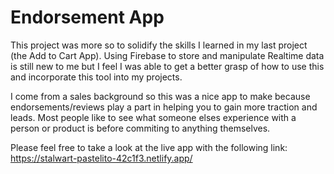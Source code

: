 # Endorsement App

This project was more so to solidify the skills I learned in my last project (the Add to Cart App). 
Using Firebase to store and manipulate Realtime data is still new to me but I feel I was able to get
a better grasp of how to use this and incorporate this tool into my projects.

I come from a sales background so this was a nice app to make because endorsements/reviews play a part 
in helping you to gain more traction and leads. Most people like to see what someone elses experience with
a person or product is before commiting to anything themselves.

Please feel free to take a look at the live app with the following link: https://stalwart-pastelito-42c1f3.netlify.app/
